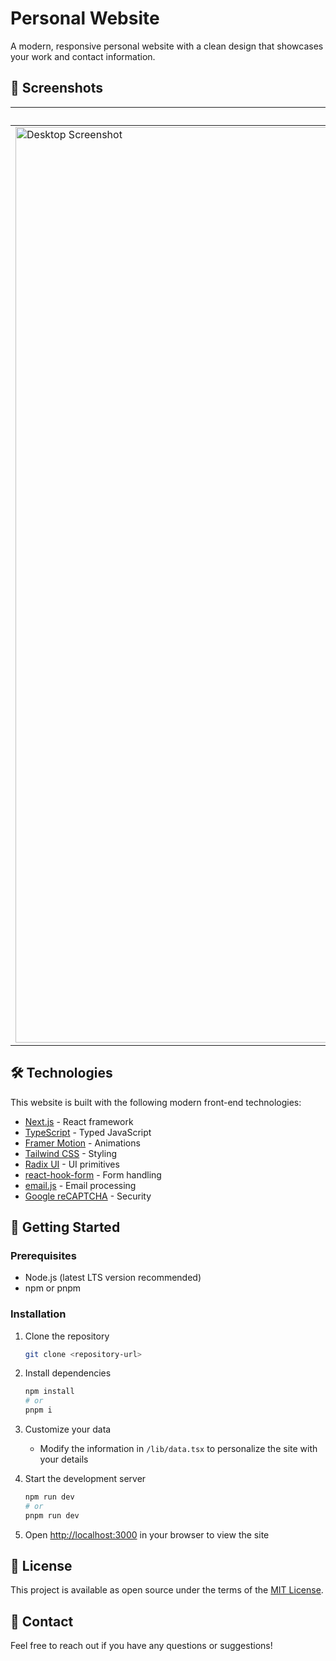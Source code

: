 # Personal Website

A modern, responsive personal website with a clean design that showcases your work and contact information.

## 📸 Screenshots

| Desktop | Mobile |
|---------|--------|
| <img width="1465" alt="Desktop Screenshot" src="https://github.com/user-attachments/assets/ec97e9b6-a42f-4cce-aa6f-3ad917c0f5f7"> | <img width="298" alt="Mobile Screenshot" src="https://github.com/user-attachments/assets/7fc57bc0-2147-408d-aded-c68d037306d9"> |

## 🛠️ Technologies

This website is built with the following modern front-end technologies:

- [Next.js](https://nextjs.org/) - React framework
- [TypeScript](https://www.typescriptlang.org/) - Typed JavaScript
- [Framer Motion](https://www.framer.com/motion/) - Animations
- [Tailwind CSS](https://tailwindcss.com/) - Styling
- [Radix UI](https://www.radix-ui.com/) - UI primitives
- [react-hook-form](https://react-hook-form.com/) - Form handling
- [email.js](https://www.emailjs.com/) - Email processing
- [Google reCAPTCHA](https://www.google.com/recaptcha/) - Security

## 🚀 Getting Started

### Prerequisites

- Node.js (latest LTS version recommended)
- npm or pnpm

### Installation

1. Clone the repository
   ```bash
   git clone <repository-url>
   ```

2. Install dependencies
   ```bash
   npm install
   # or
   pnpm i
   ```

3. Customize your data
   - Modify the information in `/lib/data.tsx` to personalize the site with your details

4. Start the development server
   ```bash
   npm run dev
   # or
   pnpm run dev
   ```

5. Open [http://localhost:3000](http://localhost:3000) in your browser to view the site

## 📄 License

This project is available as open source under the terms of the [MIT License](https://opensource.org/licenses/MIT).

## 📧 Contact

Feel free to reach out if you have any questions or suggestions!

